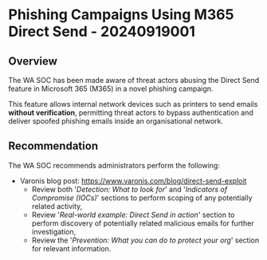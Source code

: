 # Phishing Campaigns Using M365 Direct Send - 20240919001

## Overview

The WA SOC has been made aware of threat actors abusing the Direct Send feature in Microsoft 365 (M365) in a novel phishing campaign.

This feature allows internal network devices such as printers to send emails **without verification**, permitting threat actors to bypass authentication and deliver spoofed phishing emails inside an organisational network.

## Recommendation

The WA SOC recommends administrators perform the following:

- Varonis blog post: <https://www.varonis.com/blog/direct-send-exploit>
    - Review both '*Detection: What to look for*' and '*Indicators of Compromise (IOCs)*' sections to perform scoping of any potentially related activity,
    - Review '*Real-world example: Direct Send in action*' section to perform discovery of potentially related malicious emails for further investigation,
    - Review the '*Prevention: What you can do to protect your org*' section for relevant information.
